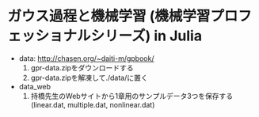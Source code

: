 # ガウス過程と機械学習 (機械学習プロフェッショナルシリーズ) in Julia

- data: http://chasen.org/~daiti-m/gpbook/
  1. gpr-data.zipをダウンロードする
  2. gpr-data.zipを解凍して./data/に置く
- data_web
  1. 持橋先生のWebサイトから1章用のサンプルデータ3つを保存する (linear.dat, multiple.dat, nonlinear.dat)
